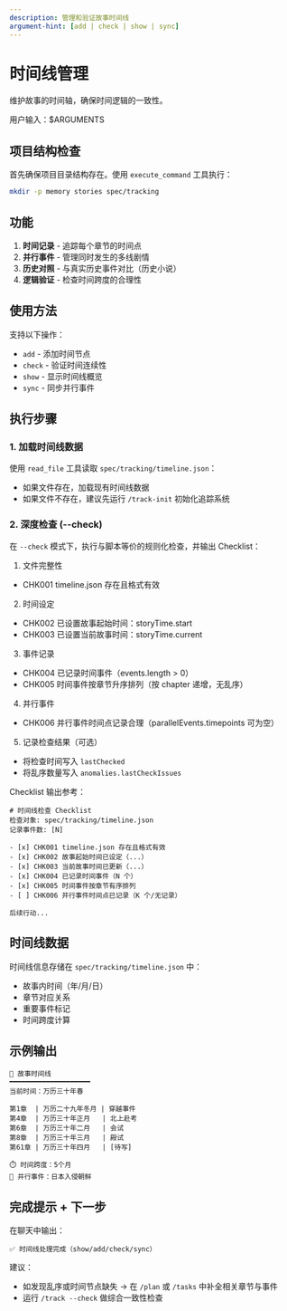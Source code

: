 ```yaml
---
description: 管理和验证故事时间线
argument-hint: [add | check | show | sync]
---
```


# 时间线管理

维护故事的时间轴，确保时间逻辑的一致性。

用户输入：$ARGUMENTS

## 项目结构检查

首先确保项目目录结构存在。使用 `execute_command` 工具执行：

```bash
mkdir -p memory stories spec/tracking
```

## 功能

1. **时间记录** - 追踪每个章节的时间点
2. **并行事件** - 管理同时发生的多线剧情
3. **历史对照** - 与真实历史事件对比（历史小说）
4. **逻辑验证** - 检查时间跨度的合理性

## 使用方法

支持以下操作：

- `add` - 添加时间节点
- `check` - 验证时间连续性
- `show` - 显示时间线概览
- `sync` - 同步并行事件

## 执行步骤

### 1. 加载时间线数据

使用 `read_file` 工具读取 `spec/tracking/timeline.json`：

- 如果文件存在，加载现有时间线数据
- 如果文件不存在，建议先运行 `/track-init` 初始化追踪系统

### 2. 深度检查 (--check)

在 `--check` 模式下，执行与脚本等价的规则化检查，并输出 Checklist：

1. 文件完整性

- CHK001 timeline.json 存在且格式有效

2. 时间设定

- CHK002 已设置故事起始时间：storyTime.start
- CHK003 已设置当前故事时间：storyTime.current

3. 事件记录

- CHK004 已记录时间事件（events.length > 0）
- CHK005 时间事件按章节升序排列（按 chapter 递增，无乱序）

4. 并行事件

- CHK006 并行事件时间点记录合理（parallelEvents.timepoints 可为空）

5. 记录检查结果（可选）

- 将检查时间写入 `lastChecked`
- 将乱序数量写入 `anomalies.lastCheckIssues`

Checklist 输出参考：

```
# 时间线检查 Checklist
检查对象: spec/tracking/timeline.json
记录事件数: [N]

- [x] CHK001 timeline.json 存在且格式有效
- [x] CHK002 故事起始时间已设定（...）
- [x] CHK003 当前故事时间已更新（...）
- [x] CHK004 已记录时间事件（N 个）
- [x] CHK005 时间事件按章节有序排列
- [ ] CHK006 并行事件时间点已记录（K 个/无记录）

后续行动...
```

## 时间线数据

时间线信息存储在 `spec/tracking/timeline.json` 中：

- 故事内时间（年/月/日）
- 章节对应关系
- 重要事件标记
- 时间跨度计算

## 示例输出

```
📅 故事时间线
━━━━━━━━━━━━━━━━━━━━
当前时间：万历三十年春

第1章  | 万历二十九年冬月 | 穿越事件
第4章  | 万历三十年正月   | 北上赴考
第6章  | 万历三十年二月   | 会试
第8章  | 万历三十年三月   | 殿试
第61章 | 万历三十年四月   | [待写]

⏱️ 时间跨度：5个月
🔄 并行事件：日本入侵朝鲜
```

## 完成提示 + 下一步

在聊天中输出：

```
✅ 时间线处理完成（show/add/check/sync）
```

建议：

- 如发现乱序或时间节点缺失 → 在 `/plan` 或 `/tasks` 中补全相关章节与事件
- 运行 `/track --check` 做综合一致性检查
